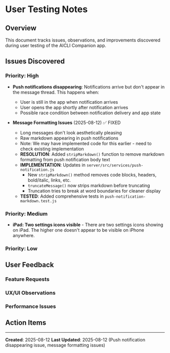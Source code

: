 # User Testing Notes

## Overview
This document tracks issues, observations, and improvements discovered during user testing of the AICLI Companion app.

## Issues Discovered

### Priority: High
<!-- Critical issues that block core functionality -->

- **Push notifications disappearing**: Notifications arrive but don't appear in the message thread. This happens when:
  - User is still in the app when notification arrives
  - User opens the app shortly after notification arrives
  - Possible race condition between notification delivery and app state

- **Message Formatting Issues** (2025-08-12) ✅ FIXED
  - Long messages don't look aesthetically pleasing
  - Raw markdown appearing in push notifications
  - Note: We may have implemented code for this earlier - need to check existing implementation
  - **RESOLUTION**: Added `stripMarkdown()` function to remove markdown formatting from push notification body text
  - **IMPLEMENTATION**: Updates in `server/src/services/push-notification.js`
    - New `stripMarkdown()` method removes code blocks, headers, bold/italic, links, etc.
    - `truncateMessage()` now strips markdown before truncating
    - Truncation tries to break at word boundaries for cleaner display
  - **TESTED**: Added comprehensive tests in `push-notification-markdown.test.js`

### Priority: Medium
<!-- Issues that affect user experience but have workarounds -->

- **iPad: Two settings icons visible** - There are two settings icons showing on iPad. The higher one doesn't appear to be visible on iPhone anywhere.

### Priority: Low
<!-- Minor issues or nice-to-have improvements -->

## User Feedback

### Feature Requests

### UX/UI Observations

### Performance Issues

## Action Items
<!-- Tasks to address discovered issues -->

---

**Created**: 2025-08-12
**Last Updated**: 2025-08-12 (Push notification disappearing issue, message formatting issues)